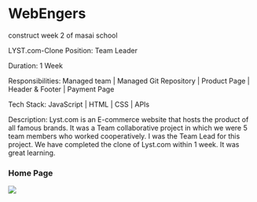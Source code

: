 # WebEngers
construct week 2 of masai school

LYST.com-Clone
Position: Team Leader

Duration: 1 Week

Responsibilities: Managed team | Managed Git Repository | Product Page | Header & Footer | Payment Page

Tech Stack: JavaScript | HTML | CSS | APIs

Description: Lyst.com is an E-commerce website that hosts the product of all famous brands. It was a Team collaborative project in which we were 5 team members who worked cooperatively. I was the Team Lead for this project. We have completed the clone of Lyst.com within 1 week. It was great learning.

### Home Page
![](https://github.com/Mozakir178/WebEngers/blob/main/payment/lyst.jpg)
